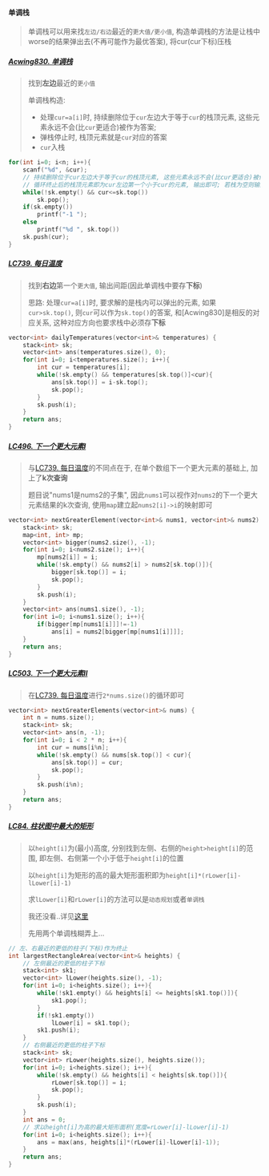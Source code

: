#### 单调栈
> 单调栈可以用来找`左边/右边`最近的`更大值/更小值`, 构造单调栈的方法是让栈中worse的结果弹出去(不再可能作为最优答案), 将cur(cur下标)压栈

##### [Acwing830. 单调栈](/acwing/Section%202/3_%E5%8D%95%E8%B0%83%E6%A0%88.cpp) 

> 找到**左边**最近的`更小值`
> 
> 单调栈构造: 
> 
> - 处理`cur=a[i]`时, 持续删除位于`cur`左边大于等于`cur`的栈顶元素, 这些元素永远不会(比`cur`更适合)被作为答案;
> - 弹栈停止时, 栈顶元素就是`cur`对应的答案
> - `cur`入栈

```CPP
for(int i=0; i<n; i++){
    scanf("%d", &cur);
    // 持续删除位于cur左边大于等于cur的栈顶元素, 这些元素永远不会(比cur更适合)被作为答案
    // 循环终止后的栈顶元素即为cur左边第一个小于cur的元素, 输出即可; 若栈为空则输出-1
    while(!sk.empty() && cur<=sk.top())
        sk.pop();
    if(sk.empty())
        printf("-1 ");
    else
        printf("%d ", sk.top())
    sk.push(cur);
}
```


##### [LC739. 每日温度](/workspace/739.%E6%AF%8F%E6%97%A5%E6%B8%A9%E5%BA%A6.cpp)

> 找到**右边**第一个`更大值`, 输出间距(因此单调栈中要存**下标**)
> 
> 思路: 处理`cur=a[i]`时, 要求解的是栈内可以弹出的元素, 如果`cur>sk.top()`, 则`cur`可以作为`sk.top()`的答案, 和[Acwing830]是相反的对应关系, 这种对应方向也要求栈中必须存**下标**

```CPP
vector<int> dailyTemperatures(vector<int>& temperatures) {
    stack<int> sk;
    vector<int> ans(temperatures.size(), 0);
    for(int i=0; i<temperatures.size(); i++){
        int cur = temperatures[i];
        while(!sk.empty() && temperatures[sk.top()]<cur){
            ans[sk.top()] = i-sk.top();
            sk.pop();
        }
        sk.push(i);
    }
    return ans;
}
```


##### [LC496. 下一个更大元素I](/workspace/496.%E4%B8%8B%E4%B8%80%E4%B8%AA%E6%9B%B4%E5%A4%A7%E5%85%83%E7%B4%A0-i.cpp)

> 与[LC739. 每日温度](/workspace/739.%E6%AF%8F%E6%97%A5%E6%B8%A9%E5%BA%A6.cpp)的不同点在于, 在单个数组下一个更大元素的基础上, 加上了**k次查询**
> 
> 题目说"nums1是nums2的子集", 因此`nums1`可以视作对`nums2`的下一个更大元素结果的k次查询, 使用`map`建立起`nums2[i]->i`的映射即可

```CPP
vector<int> nextGreaterElement(vector<int>& nums1, vector<int>& nums2) {
    stack<int> sk;
    map<int, int> mp;
    vector<int> bigger(nums2.size(), -1);
    for(int i=0; i<nums2.size(); i++){
        mp[nums2[i]] = i;
        while(!sk.empty() && nums2[i] > nums2[sk.top()]){
            bigger[sk.top()] = i;
            sk.pop();
        }
        sk.push(i);
    }
    vector<int> ans(nums1.size(), -1);
    for(int i=0; i<nums1.size(); i++){
        if(bigger[mp[nums1[i]]]!=-1)
            ans[i] = nums2[bigger[mp[nums1[i]]]];
    }
    return ans;
}
```


##### [LC503. 下一个更大元素II](/workspace/503.%E4%B8%8B%E4%B8%80%E4%B8%AA%E6%9B%B4%E5%A4%A7%E5%85%83%E7%B4%A0-ii.cpp)

> 在[LC739. 每日温度](/workspace/739.%E6%AF%8F%E6%97%A5%E6%B8%A9%E5%BA%A6.cpp)进行`2*nums.size()`的循环即可

```CPP
vector<int> nextGreaterElements(vector<int>& nums) {
    int n = nums.size();
    stack<int> sk;
    vector<int> ans(n, -1);
    for(int i=0; i < 2 * n; i++){
        int cur = nums[i%n];
        while(!sk.empty() && nums[sk.top()] < cur){
            ans[sk.top()] = cur;
            sk.pop();
        }
        sk.push(i%n);
    }
    return ans;
}
```


##### [LC84. 柱状图中最大的矩形]()
> 以`height[i]`为(最小)高度, 分别找到左侧、右侧的`height>height[i]`的范围, 即左侧、右侧第一个小于低于`height[i]`的位置
> 
> 以`height[i]`为矩形的高的最大矩形面积即为`height[i]*(rLower[i]-lLower[i]-1)`
> 
> 求`lLower[i]`和`rLower[i]`的方法可以是`动态规划`或者`单调栈`
> 
> 我还没看..详见[这里](https://programmercarl.com/0084.%E6%9F%B1%E7%8A%B6%E5%9B%BE%E4%B8%AD%E6%9C%80%E5%A4%A7%E7%9A%84%E7%9F%A9%E5%BD%A2.html)
> 
> 先用两个单调栈糊弄上...

```CPP
// 左、右最近的更低的柱子(下标)作为终止
int largestRectangleArea(vector<int>& heights) {
    // 左侧最近的更低的柱子下标
    stack<int> sk1;
    vector<int> lLower(heights.size(), -1);
    for(int i=0; i<heights.size(); i++){
        while(!sk1.empty() && heights[i] <= heights[sk1.top()]){
            sk1.pop();
        }
        if(!sk1.empty())
            lLower[i] = sk1.top();
        sk1.push(i);
    }
    // 右侧最近的更低的柱子下标
    stack<int> sk;
    vector<int> rLower(heights.size(), heights.size());
    for(int i=0; i<heights.size(); i++){
        while(!sk.empty() && heights[i] < heights[sk.top()]){
            rLower[sk.top()] = i;
            sk.pop();
        }
        sk.push(i);
    }
    int ans = 0;
    // 求以height[i]为高的最大矩形面积(宽度=rLower[i]-lLower[i]-1)
    for(int i=0; i<heights.size(); i++){
        ans = max(ans, heights[i]*(rLower[i]-lLower[i]-1));
    }
    return ans;
}
```
